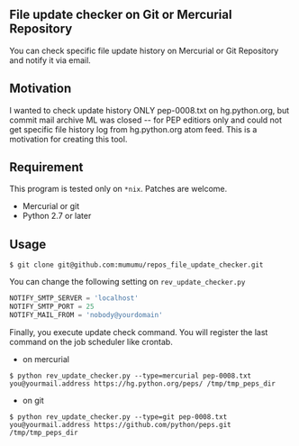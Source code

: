## File update checker on Git or Mercurial Repository

You can check specific file update history on Mercurial or Git Repository and notify it via email.

## Motivation

I wanted to check update history ONLY pep-0008.txt on hg.python.org, but commit mail archive ML was closed -- for PEP editiors only and could not get specific file history log from hg.python.org atom feed. This is a motivation for creating this tool.

## Requirement

This program is tested only on `*nix`. Patches are welcome.

- Mercurial or git
- Python 2.7 or later

## Usage

```
$ git clone git@github.com:mumumu/repos_file_update_checker.git
```

You can change the following setting on `rev_update_checker.py`

```python
NOTIFY_SMTP_SERVER = 'localhost'
NOTIFY_SMTP_PORT = 25
NOTIFY_MAIL_FROM = 'nobody@yourdomain'
```

Finally, you execute update check command.
You will register the last command on the job scheduler like crontab.

- on mercurial

```
$ python rev_update_checker.py --type=mercurial pep-0008.txt you@yourmail.address https://hg.python.org/peps/ /tmp/tmp_peps_dir
```

- on git

```
$ python rev_update_checker.py --type=git pep-0008.txt you@yourmail.address https://github.com/python/peps.git /tmp/tmp_peps_dir
```
